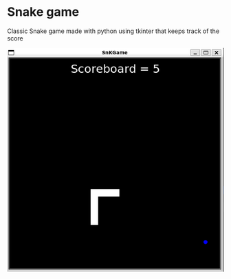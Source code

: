 # Snake game

Classic Snake game made with python using tkinter that keeps track of the score

![](SnK_image.png)
